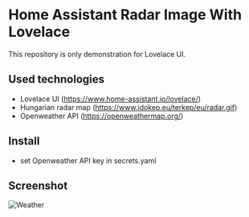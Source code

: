 # Home Assistant Radar Image With Lovelace

This repository is only demonstration for Lovelace UI. 

## Used technologies

 * Lovelace UI (https://www.home-assistant.io/lovelace/)
 * Hungarian radar map (https://www.idokep.eu/terkep/eu/radar.gif)
 * Openweather API (https://openweathermap.org/)
 
## Install

 * set Openweather API key in secrets.yaml 

## Screenshot
 <img src="https://github.com/heaven7github/home_assistant_lovelace_weather/tree/master/assets/weather.jpg" alt="Weather" />